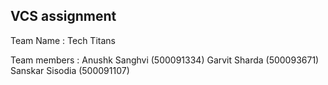 ## VCS assignment 

Team Name : Tech Titans 

Team members :
Anushk Sanghvi (500091334)
Garvit Sharda (500093671)
Sanskar Sisodia (500091107)